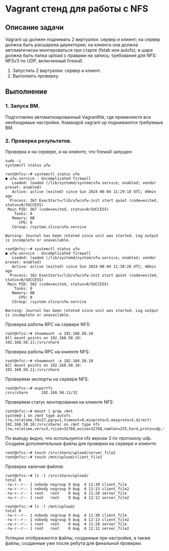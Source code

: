 # Vagrant стeнд для работы с NFS

## Описание задачи

Vagrant up должен поднимать 2 виртуалки: сервер и клиент;
на сервер должна быть расшарена директория;
на клиента она должна автоматически монтироваться при старте (fstab или autofs);
в шаре должна быть папка upload с правами на запись;
требования для NFS: NFSv3 по UDP, включенный firewall.

1. Запустить 2 виртуалки: сервер и клиент.
2. Выполнить проверку.

## Выполнение

### 1. Запуск ВМ.

Подготовлен автоматизированный Vagrantfile, где применяютя все необходимые настройки.
Командой vagrant up поднимаются требуемые ВМ.

### 2. Проверка результатов.

Проверка и на сервере, и на клиенте, что firewall запущен:
```console
sudo -i
systemctl status ufw
```
```
root@nfss:~# systemctl status ufw
● ufw.service - Uncomplicated firewall
   Loaded: loaded (/lib/systemd/system/ufw.service; enabled; vendor preset: enabled)
   Active: active (exited) since Sun 2024-08-04 11:29:18 UTC; 49min ago
  Process: 367 ExecStart=/lib/ufw/ufw-init start quiet (code=exited, status=0/SUCCESS)
 Main PID: 367 (code=exited, status=0/SUCCESS)
    Tasks: 0
   Memory: 0B
      CPU: 0
   CGroup: /system.slice/ufw.service

Warning: Journal has been rotated since unit was started. Log output is incomplete or unavailable.
```
```
root@nfsc:~# systemctl status ufw
● ufw.service - Uncomplicated firewall
   Loaded: loaded (/lib/systemd/system/ufw.service; enabled; vendor preset: enabled)
   Active: active (exited) since Sun 2024-08-04 11:30:20 UTC; 48min ago
  Process: 362 ExecStart=/lib/ufw/ufw-init start quiet (code=exited, status=0/SUCCESS)
 Main PID: 362 (code=exited, status=0/SUCCESS)
    Tasks: 0
   Memory: 0B
      CPU: 0
   CGroup: /system.slice/ufw.service

Warning: Journal has been rotated since unit was started. Log output is incomplete or unavailable.
```
Проверка работы RPC на сервере NFS:
```console
root@nfss:~# showmount -a 192.168.50.10
All mount points on 192.168.50.10:
192.168.50.11:/srv/share
```
Проверка работы RPC на книенте NFS:
```console
root@nfsc:~# showmount -a 192.168.50.10
All mount points on 192.168.50.10:
192.168.50.11:/srv/share
```
Проверяем экспорты на сервере NFS:
```console
root@nfss:~# exportfs
/srv/share      192.168.50.11/32
```
Проверяем статус монтирования на клиенте NFS:
```console
root@nfsc:~# mount | grep /mnt
systemd-1 on /mnt type autofs (rw,relatime,fd=27,pgrp=1,timeout=0,minproto=5,maxproto=5,direct)
192.168.50.10:/srv/share/ on /mnt type nfs (rw,relatime,vers=3,rsize=32768,wsize=32768,namlen=255,hard,proto=udp,timeo=11,retrans=3,sec=sys,mountaddr=192.168.50.10,mountvers=3,mountport=44057,mountproto=udp,local_lock=none,addr=192.168.50.10)
```
По выводу видно, что используется nfs версии 3 по протоколу udp.
Создаем дополнительные файлы для проверки на сервере и клиенте:
```console
root@nfss:~# touch /srv/share/upload/server_file2
root@nfsc:~# touch /mnt/upload/client_file2
```
Проверка наличия файлов:
```console
root@nfss:~# ls -l /srv/share/upload/
total 0
-rw-r--r-- 1 nobody nogroup 0 Aug  4 11:30 client_file
-rw-r--r-- 1 nobody nogroup 0 Aug  4 12:13 client_file2
-rw-r--r-- 1 root   root    0 Aug  4 11:28 server_file
-rw-r--r-- 1 root   root    0 Aug  4 12:12 server_file2
```
```console
root@nfsc:~# ls -l /mnt/upload/
total 0
-rw-r--r-- 1 nobody nogroup 0 Aug  4 11:30 client_file
-rw-r--r-- 1 nobody nogroup 0 Aug  4 12:13 client_file2
-rw-r--r-- 1 root   root    0 Aug  4 11:28 server_file
-rw-r--r-- 1 root   root    0 Aug  4 12:12 server_file2
```
Успешно отображаются файлы, созданные при настройке, а также файлы, созданные уже после ребута для финальной проверки.